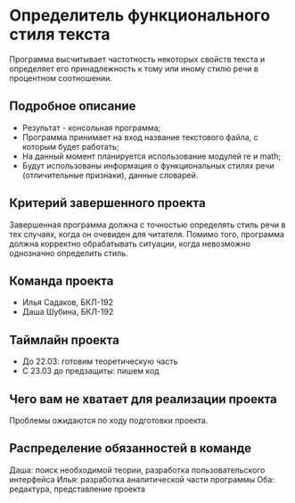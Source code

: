 # Определитель функционального стиля текста

Программа высчитывает частотность некоторых свойств текста и определяет его принадлежность к тому или иному стилю речи в процентном соотношении.

## Подробное описание

- Результат - консольная программа;
- Программа принимает на вход название текстового файла, с которым будет работать;
- На данный момент планируется использование модулей re и math;
- Будут использованы информация о функциональных стилях речи (отличительные признаки), данные словарей.

## Критерий завершенного проекта

Завершенная программа должна с точностью определять стиль речи в тех случаях, когда он очевиден для читателя. Помимо того, программа должна корректно обрабатывать ситуации, когда невозможно однозначно определить стиль.

## Команда проекта

- Илья Садаков, БКЛ-192
- Даша Шубина, БКЛ-192

## Таймлайн проекта

- До 22.03: готовим теоретическую часть
- С 23.03 до предзащиты: пишем код

## Чего вам не хватает для реализации проекта

Проблемы ожидаются по ходу подготовки проекта.

## Распределение обязанностей в команде

Даша: поиск необходимой теории, разработка пользовательского интерфейса
Илья: разработка аналитической части программы
Оба: редактура, представление проекта
